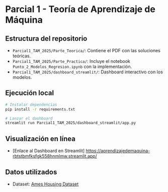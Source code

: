 # Parcial 1 - Teoría de Aprendizaje de Máquina

## Estructura del repositorio
- `Parcial1_TAM_2025/Parte_Teorica/`: Contiene el PDF con las soluciones teóricas.
- `Parcial1_TAM_2025/Parte_Practica/`: Incluye el notebook `Punto_2_Modelos_Regresion.ipynb` con la implementación.
- `Parcial1_TAM_2025/dashboard_streamlit/`: Dashboard interactivo con los modelos.

## Ejecución local
```bash
# Instalar dependencias
pip install -r requirements.txt

# Lanzar el dashboard
streamlit run Parcial1_TAM_2025/dashboard_streamlit/app.py
```

## Visualización en línea
- [Enlace al Dashboard en Streamlit] https://aprendizajedemaquina-rbtstbmfksfgk558hnmlmw.streamlit.app/

## Datos utilizados
- Dataset: [Ames Housing Dataset](https://www.kaggle.com/datasets/shashanknecrothapa/ames-housing-dataset)
